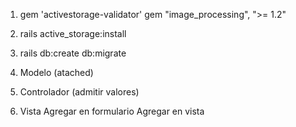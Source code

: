 1.  gem 'activestorage-validator'
    gem "image_processing", ">= 1.2"

2. rails active_storage:install   

3. rails db:create db:migrate

4. Modelo (atached)

5. Controlador (admitir valores)

6. Vista
    Agregar en formulario
    Agregar en vista
